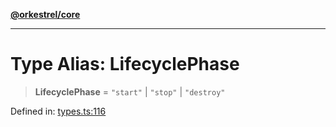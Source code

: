 [**@orkestrel/core**](../index.md)

***

# Type Alias: LifecyclePhase

> **LifecyclePhase** = `"start"` \| `"stop"` \| `"destroy"`

Defined in: [types.ts:116](https://github.com/orkestrel/core/blob/7cc3e19bc4a1e6f96f153d7b931686981208a465/src/types.ts#L116)
